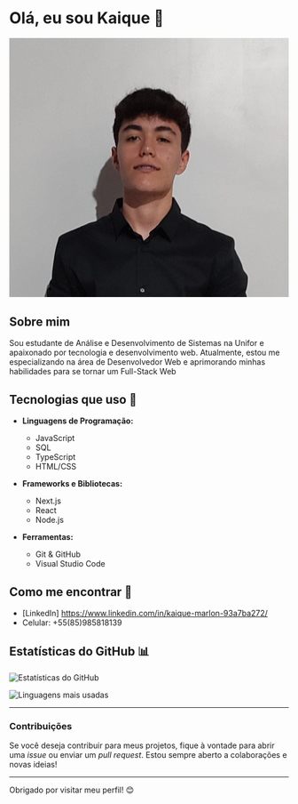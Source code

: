 # Olá, eu sou Kaique 👋

![Imagem da Capa](https://github.com/kaiquesousa2005/kaiquesousa2005/blob/main/1099dfe1-591e-426f-a028-4f73884e12cb.jpeg)

## Sobre mim

Sou estudante de Análise e Desenvolvimento de Sistemas na Unifor e apaixonado por tecnologia e desenvolvimento web. Atualmente, estou me especializando na área de Desenvolvedor Web e aprimorando minhas habilidades para se tornar um Full-Stack Web 

## Tecnologias que uso 🚀

- **Linguagens de Programação:**
  - JavaScript
  - SQL
  - TypeScript
  - HTML/CSS

- **Frameworks e Bibliotecas:**
  - Next.js
  - React
  - Node.js

- **Ferramentas:**
  - Git & GitHub
  - Visual Studio Code

## Como me encontrar 📨

- [LinkedIn] https://www.linkedin.com/in/kaique-marlon-93a7ba272/
- Celular: +55(85)985818139

## Estatísticas do GitHub 📊

![Estatísticas do GitHub](https://github-readme-stats.vercel.app/api?username=kaiquesousa2005&show_icons=true&theme=radical)

![Linguagens mais usadas](https://github-readme-stats.vercel.app/api/top-langs/?username=kaiquesousa2005&theme=radical)

---

### Contribuições

Se você deseja contribuir para meus projetos, fique à vontade para abrir uma *issue* ou enviar um *pull request*. Estou sempre aberto a colaborações e novas ideias!

---

Obrigado por visitar meu perfil! 😊
